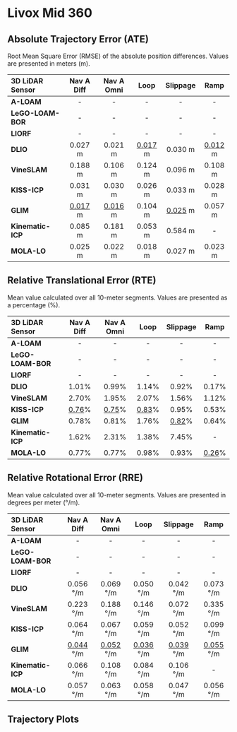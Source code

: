 # Livox Mid 360

## Absolute Trajectory Error (ATE)

Root Mean Square Error (RMSE) of the absolute position differences. Values are presented in meters (m).

| 3D LiDAR Sensor              | Nav A Diff     | Nav A Omni     | Loop           | Slippage       | Ramp           |
| :--------------------------- | :------------: | :------------: | :------------: | :------------: | :------------: |
| **A-LOAM**                   | -              | -              | -              | -              | -              |
| **LeGO-LOAM-BOR**            | -              | -              | -              | -              | -              |
| **LIORF**                    | -              | -              | -              | -              | -              |
| **DLIO**                     | 0.027 m        | 0.021 m        | <u>0.017</u> m | 0.030 m        | <u>0.012</u> m |
| **VineSLAM**                 | 0.188 m        | 0.106 m        | 0.124 m        | 0.096 m        | 0.108 m        |
| **KISS-ICP**                 | 0.031 m        | 0.030 m        | 0.026 m        | 0.033 m        | 0.028 m        |
| **GLIM**                     | <u>0.017</u> m | <u>0.016</u> m | 0.104 m        | <u>0.025</u> m | 0.057 m        |
| **Kinematic-ICP**            | 0.085 m        | 0.181 m        | 0.053 m        | 0.584 m        | -              |
| **MOLA-LO**                  | 0.025 m        | 0.022 m        | 0.018 m        | 0.027 m        | 0.023 m        |

## Relative Translational Error (RTE)

Mean value calculated over all 10-meter segments. Values are presented as a percentage (%).

| 3D LiDAR Sensor              | Nav A Diff   | Nav A Omni   | Loop         | Slippage     | Ramp         |
| :--------------------------- | :----------: | :----------: | :----------: | :----------: | :----------: |
| **A-LOAM**                   | -            | -            | -            | -            | -            |
| **LeGO-LOAM-BOR**            | -            | -            | -            | -            | -            |
| **LIORF**                    | -            | -            | -            | -            | -            |
| **DLIO**                     | 1.01%        | 0.99%        | 1.14%        | 0.92%        | 0.17%        |
| **VineSLAM**                 | 2.70%        | 1.95%        | 2.07%        | 1.56%        | 1.12%        |
| **KISS-ICP**                 | <u>0.76</u>% | <u>0.75</u>% | <u>0.83</u>% | 0.95%        | 0.53%        |
| **GLIM**                     | 0.78%        | 0.81%        | 1.76%        | <u>0.82</u>% | 0.64%        |
| **Kinematic-ICP**            | 1.62%        | 2.31%        | 1.38%        | 7.45%        | -            |
| **MOLA-LO**                  | 0.77%        | 0.77%        | 0.98%        | 0.93%        | <u>0.26</u>% |

## Relative Rotational Error (RRE)

Mean value calculated over all 10-meter segments. Values are presented in degrees per meter (°/m).

| 3D LiDAR Sensor              | Nav A Diff       | Nav A Omni       | Loop             | Slippage         | Ramp             |
| :--------------------------- | :--------------: | :--------------: | :--------------: | :--------------: | :--------------: |
| **A-LOAM**                   | -                | -                | -                | -                | -                |
| **LeGO-LOAM-BOR**            | -                | -                | -                | -                | -                |
| **LIORF**                    | -                | -                | -                | -                | -                |
| **DLIO**                     | 0.056 °/m        | 0.069 °/m        | 0.050 °/m        | 0.042 °/m        | 0.073 °/m        |
| **VineSLAM**                 | 0.223 °/m        | 0.188 °/m        | 0.146 °/m        | 0.072 °/m        | 0.335 °/m        |
| **KISS-ICP**                 | 0.064 °/m        | 0.067 °/m        | 0.059 °/m        | 0.052 °/m        | 0.099 °/m        |
| **GLIM**                     | <u>0.044</u> °/m | <u>0.052</u> °/m | <u>0.036</u> °/m | <u>0.039</u> °/m | <u>0.055</u> °/m |
| **Kinematic-ICP**            | 0.066 °/m        | 0.108 °/m        | 0.084 °/m        | 0.106 °/m        | -                |
| **MOLA-LO**                  | 0.057 °/m        | 0.063 °/m        | 0.058 °/m        | 0.047 °/m        | 0.056 °/m        |

## Trajectory Plots